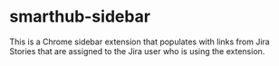 # smarthub-sidebar
This is a Chrome sidebar extension that populates with links from Jira Stories that are assigned to the Jira user who is using the extension.
